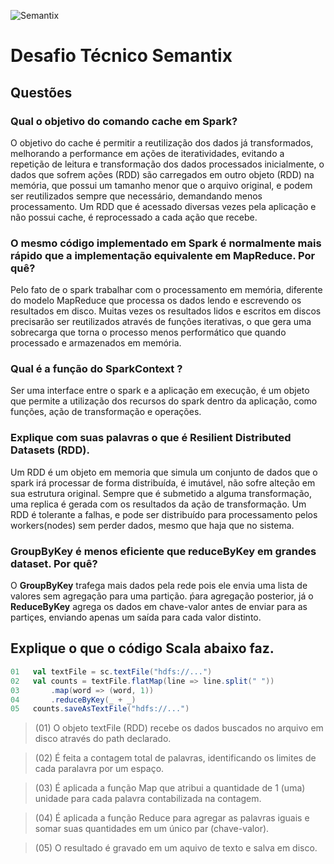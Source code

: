 ![Semantix](https://www.google.com/imgres?imgurl=https%3A%2F%2Fmedia.licdn.com%2Fdms%2Fimage%2FC4E0BAQGq03yQ-MDGMw%2Fcompany-logo_200_200%2F0%3Fe%3D2159024400%26v%3Dbeta%26t%3Dpz0_mR8iqEOVHLHlKrjyT-yMdpR92a_9hqH0qqBG22g&imgrefurl=https%3A%2F%2Fbr.linkedin.com%2Fcompany%2Fsemantixbr&tbnid=y8qcUcUMKRO6hM&vet=12ahUKEwip2d_FxIHlAhWtALkGHdq2D0QQMygCegQIARAv..i&docid=25scjTXrUPOjDM&w=200&h=200&itg=1&q=semantix&client=ubuntu&ved=2ahUKEwip2d_FxIHlAhWtALkGHdq2D0QQMygCegQIARAv)

# Desafio Técnico Semantix

## Questões

### Qual o objetivo do comando cache em Spark?

O objetivo do cache é permitir a reutilização dos dados já transformados, melhorando a performance em ações de iteratividades, evitando a repetição de leitura e transformação dos dados processados inicialmente, o dados que sofrem ações (RDD) são carregados em outro objeto (RDD) na memória, que possui um tamanho menor que o arquivo original, e podem ser reutilizados sempre que necessário, demandando menos processamento.
Um RDD que é acessado diversas vezes pela aplicação e não possui cache, é reprocessado a cada ação que recebe.

### O mesmo código implementado em Spark é normalmente mais rápido que a implementação equivalente em MapReduce. Por quê?

Pelo fato de o spark trabalhar com o processamento em memória, diferente do modelo MapReduce que processa os dados lendo e escrevendo os resultados em disco. Muitas vezes os resultados lidos e escritos em discos precisarão ser reutilizados através de funções iterativas, o que gera uma sobrecarga que torna o processo menos performático que quando processado e armazenados em memória.

### Qual é a função do SparkContext ?

Ser uma interface entre o spark e a aplicação em execução, é um objeto que permite a utilização dos recursos do spark dentro da aplicação, como funções, ação de transformação e operações.

### Explique com suas palavras o que é Resilient Distributed Datasets (RDD).

Um RDD é um objeto em memoria que simula um conjunto de dados que o spark irá processar de forma distribuída, é imutável, não sofre alteção em sua estrutura original. Sempre que é submetido a alguma transformação, uma replica é gerada com os resultados da ação de transformação.
Um RDD é tolerante a falhas, e pode ser distribuído para processamento pelos workers(nodes) sem perder dados, mesmo que haja que no sistema.

### GroupByKey é menos eficiente que reduceByKey em grandes dataset. Por quê?
O **GroupByKey** trafega mais dados pela rede pois ele envia uma lista de valores sem agregação para uma partição. ṕara agregação posterior, já o **ReduceByKey** agrega os dados em chave-valor antes de enviar para as partiçes, enviando apenas um saída para cada valor distinto. 

## Explique o que o código Scala abaixo faz.


~~~Scala
01   val textFile = sc.textFile("hdfs://...")
02   val counts = textFile.flatMap(line => line.split(" "))
03       .map(word => (word, 1))
04       .reduceByKey(_ + _)
05   counts.saveAsTextFile("hdfs://...")
~~~

> (01) O objeto textFile (RDD) recebe os dados buscados no arquivo em disco através do path declarado.

> (02) É feita a contagem total de palavras, identificando os limites de cada paralavra por um espaço.

> (03) É aplicada a função Map que atribui a quantidade de 1 (uma) unidade para cada palavra contabilizada na contagem.

> (04) É aplicada a função Reduce para agregar as palavras iguais e somar suas quantidades em um único par (chave-valor).

> (05) O resultado é gravado em um aquivo de texto e salva em disco.

